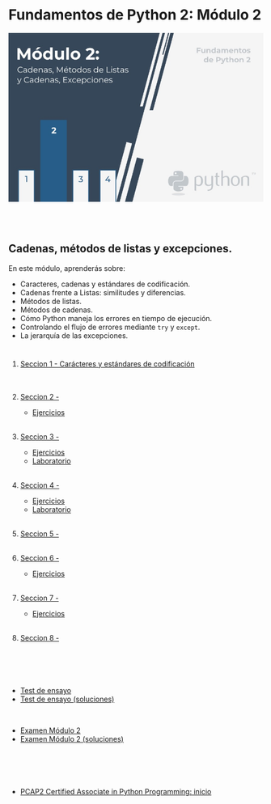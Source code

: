 # **Fundamentos de Python 2: Módulo 2**  

<p align="center">
<img src="./img/Modulo2presentacion.jpg">
</p>  
<br></br>

## Cadenas, métodos de listas y excepciones.  

En este módulo, aprenderás sobre:  

- Caracteres, cadenas y estándares de codificación.  
- Cadenas frente a Listas: similitudes y diferencias.  
- Métodos de listas.
- Métodos de cadenas.  
- Cómo Python maneja los errores en tiempo de ejecución.
- Controlando el flujo de errores mediante ```try``` y ```except```.  
- La jerarquía de las excepciones.



#  
1. [Seccion 1 - Carácteres y estándares de codificación](./Seccion1/_Seccion1.md)   
<br></br>

2. [Seccion 2 - ](./Seccion2/_Seccion2.md)
    - [Ejercicios](./Seccion1/Sec1-ej.md)
<br></br>

3. [Seccion 3 -](./Seccion3/_Seccion3.md)
    - [Ejercicios](./Seccion3/Sec3-ej.md)
    - [Laboratorio](./seccion3/Sec3-Lab1.md)
<br></br>

4. [Seccion 4 -](./Seccion4/_Seccion4.md)
    - [Ejercicios](./Seccion4/Sec4-ej.md)
    - [Laboratorio](./Seccion4/Sec4-Lab1.md)
<br></br>

5. [Seccion 5 -](./Seccion5/_Seccion5.md)
<br></br>

6. [Seccion 6 -](./Seccion6/_seccion6.md)  
    - [Ejercicios](./Seccion6/Sec6-ej.md)
<br></br>

7. [Seccion 7 -](./Seccion7/_Seccion7.md)
    - [Ejercicios](./Seccion7/Sec7-ej.md)
<br></br>

8. [Seccion 8 -]()  


<br></br>

#   
- [Test de ensayo]()  
- [Test de ensayo (soluciones)]()

<br>  


- [Examen Módulo 2]()
- [Examen Módulo 2 (soluciones)]()
#  

<br></br>  
- [PCAP2 Certified Associate in Python Programming: inicio](../README.md)
